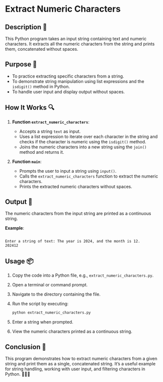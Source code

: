 # Extract Numeric Characters

## Description 📝

This Python program takes an input string containing text and numeric characters. It extracts all the numeric characters from the string and prints them, concatenated without spaces.

## Purpose 🎯

-   To practice extracting specific characters from a string.
-   To demonstrate string manipulation using list expressions and the `isdigit()` method in Python.
-   To handle user input and display output without spaces.

## How It Works 🔍

1. **Function `extract_numeric_characters`**:

    - Accepts a string `text` as input.
    - Uses a list expression to iterate over each character in the string and checks if the character is numeric using the `isdigit()` method.
    - Joins the numeric characters into a new string using the `join()` method and returns it.

2. **Function `main`**:
    - Prompts the user to input a string using `input()`.
    - Calls the `extract_numeric_characters` function to extract the numeric characters.
    - Prints the extracted numeric characters without spaces.

## Output 📜

The numeric characters from the input string are printed as a continuous string.

**Example**:

```

Enter a string of text: The year is 2024, and the month is 12.
202412

```

## Usage 📦

1. Copy the code into a Python file, e.g., `extract_numeric_characters.py`.
2. Open a terminal or command prompt.
3. Navigate to the directory containing the file.
4. Run the script by executing:

    ```bash
    python extract_numeric_characters.py
    ```

5. Enter a string when prompted.
6. View the numeric characters printed as a continuous string.

## Conclusion 🚀

This program demonstrates how to extract numeric characters from a given string and print them as a single, concatenated string.
It’s a useful example for string handling, working with user input, and filtering characters in Python. 🧑‍💻🎉
